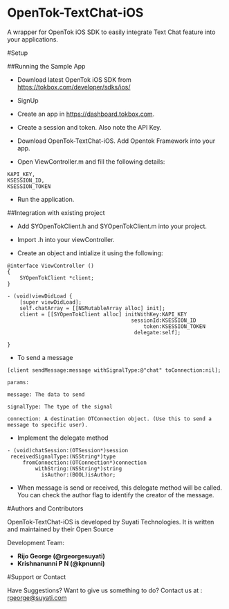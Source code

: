 # OpenTok-TextChat-iOS
A wrapper for OpenTok iOS SDK to easily integrate Text Chat feature into your applications.

#Setup

##Running the Sample App

* Download latest OpenTok iOS SDK from https://tokbox.com/developer/sdks/ios/

* SignUp

* Create an app in https://dashboard.tokbox.com.

* Create a session and token. Also note the API Key.

* Download OpenTok-TextChat-iOS. Add Opentok Framework into your app.

* Open ViewController.m and fill the following details:
```
KAPI_KEY, 
KSESSION_ID, 
KSESSION_TOKEN
```
* Run the application. 

##Integration with existing project 

* Add SYOpenTokClient.h and SYOpenTokClient.m into your project.

* Import .h into your viewController.

* Create an object and intialize it using the following:

```
@interface ViewController ()
{
    SYOpenTokClient *client;
}

- (void)viewDidLoad {
    [super viewDidLoad];
    self.chatArray = [[NSMutableArray alloc] init];
    client = [[SYOpenTokClient alloc] initWithKey:KAPI_KEY
                                        sessionId:KSESSION_ID
                                            token:KSESSION_TOKEN 
                                         delegate:self];

}
```
* To send a message

```
[client sendMessage:message withSignalType:@"chat" toConnection:nil];

params: 

message: The data to send

signalType: The type of the signal 

connection: A destination OTConnection object. (Use this to send a message to specific user).
```
* Implement the delegate method 
```
- (void)chatSession:(OTSession*)session
 receivedSignalType:(NSString*)type
     fromConnection:(OTConnection*)connection
         withString:(NSString*)string
           isAuthor:(BOOL)isAuthor;
  ```
  
* When message is send or received, this delegate method will be called. You can check the author flag to identify the creator of the message. 


#Authors and Contributors

OpenTok-TextChat-iOS is developed by Suyati Technologies. It is written and maintained by their Open Source

Development Team:

* **Rijo George (@rgeorgesuyati)**
* **Krishnanunni P N (@kpnunni)**

#Support or Contact

Have Suggestions? Want to give us something to do? Contact us at : rgeorge@suyati.com
